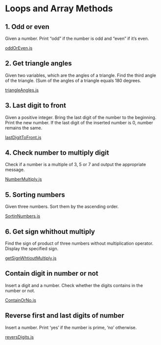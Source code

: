# Loops and Array Methods

## 1. Odd or even

Given a number. Print “odd” if the number is odd and “even” if itʼs even.

[oddOrEven.js](oddOrEven.js)

## 2. Get triangle angles

Given two variables, which are the angles of a triangle. Find the third angle of the triangle. (Sum of the angles of a triangle equals 180 degrees.

[triangleAngles.js](triangleAngles.js)

## 3. Last digit to front

Given a positive integer. Bring the last digit of the number to the beginning. Print the new number. If
the last digit of the inserted number is 0, number remains the same.

[lastDigitToFront.js](lastDigitToFront.js)

## 4. Check number to multiply digit

Check if a number is a multiple of 3, 5 or 7 and output the appropriate message.

[NumberMultiply.js](NumberMultiply.js)

## 5. Sorting numbers

Given three numbers. Sort them by the ascending order.

[SortinNumbers.js](SortinNumber.js)

## 6. Get sign whithout multiply

Find the sign of product of three numbers without multiplication operator. Display the specified sign.

[getSignWhtioutMultiply.js](getSignWhtioutMultiply.js)

## Contain digit in number or not

Insert a digit and a number. Check whether the digits contains in the number or not.

[ContainOrNo.js](ContainOrNo.js)

## Reverse first and last digits of number

Insert a number. Print ‘yesʼ if the number is prime, ‘noʼ otherwise.

[reversDigits.js](reversDigits.js)